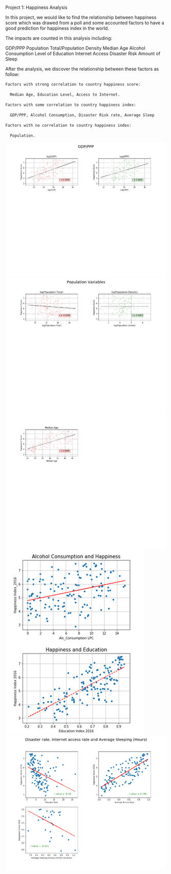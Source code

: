 Project 1: Happiness Analysis

In this project, we would like to find the relationship between happiness score which was drawed from a poll and some accounted factors to have a good prediction for happiness index in the world.

The impacts are counted in this analysis including:

  GDP/PPP
  Population Total/Population Density
  Median Age
  Alcohol Consumption
  Level of Education 
  Internet Access
  Disaster Risk
  Amount of Sleep
  
  After the analysis, we discover the relationship between these factors as follow:
  
    Factors with strong correlation to country happiness score:
    
      Median Age, Education Level, Access to Internet.
      
    Factors with some correlation to country happiness index:
    
      GDP/PPP, Alcohol Consumption, Disaster Risk rate, Average Sleep
      
    Factors with no correlation to country happiness index:
    
      Population.


  ![](ChartsTables/GDPPPPFits.png)
  ![](ChartsTables/PopFits.png)
  ![](ChartsTables/MedAgeFits.png)
  ![](ChartsTables/Alch_vs_Happines.png)
  ![](ChartsTables/Education_vs_Happines.png)
  ![](ChartsTables/regression_analysis.png)
